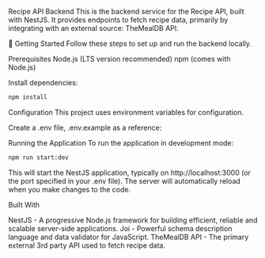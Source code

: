 Recipe API Backend
This is the backend service for the Recipe API, built with NestJS. It provides endpoints to fetch recipe data, primarily by integrating with an external source: TheMealDB API.

🚀 Getting Started
Follow these steps to set up and run the backend locally.

Prerequisites
Node.js (LTS version recommended)
npm (comes with Node.js)

Install dependencies:

```bash
npm install
```

Configuration
This project uses environment variables for configuration.

Create a .env file, .env.example as a reference:

Running the Application
To run the application in development mode:

```bash
npm run start:dev
```

This will start the NestJS application, typically on http://localhost:3000 (or the port specified in your .env file). The server will automatically reload when you make changes to the code.

Built With

NestJS - A progressive Node.js framework for building efficient, reliable and scalable server-side applications.
Joi - Powerful schema description language and data validator for JavaScript.
TheMealDB API - The primary external 3rd party API used to fetch recipe data.
